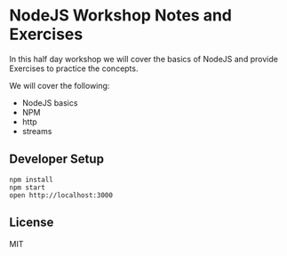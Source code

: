 # NodeJS Workshop Notes and Exercises

In this half day workshop we will cover the basics of NodeJS and provide Exercises
to practice the concepts.

We will cover the following:

* NodeJS basics
* NPM
* http
* streams

## Developer Setup

```
npm install  
npm start
open http://localhost:3000
```

## License

MIT
